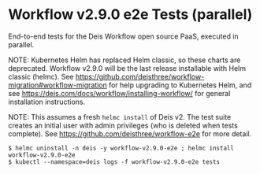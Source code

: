 # Workflow v2.9.0 e2e Tests (parallel)

End-to-end tests for the Deis Workflow open source PaaS, executed in parallel.

NOTE: Kubernetes Helm has replaced Helm classic, so these charts are deprecated.
Workflow v2.9.0 will be the last release installable with Helm classic (helmc).
See https://github.com/deisthree/workflow-migration#workflow-migration for help upgrading
to Kubernetes Helm, and see https://deis.com/docs/workflow/installing-workflow/ for
general installation instructions.

NOTE: This assumes a fresh `helmc install` of Deis v2. The test suite creates
an initial user with admin privileges (who is deleted when tests complete).
See https://github.com/deisthree/workflow-e2e for more detail.

```console
$ helmc uninstall -n deis -y workflow-v2.9.0-e2e ; helmc install workflow-v2.9.0-e2e
$ kubectl --namespace=deis logs -f workflow-v2.9.0-e2e tests
```
